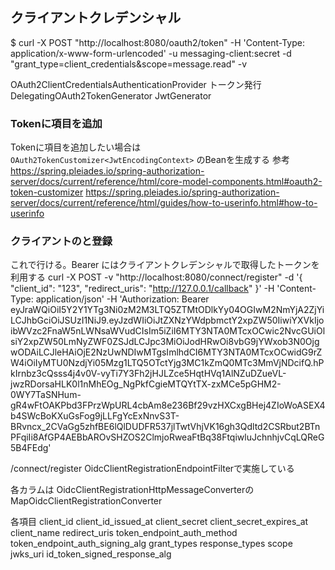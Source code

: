 ## クライアントクレデンシャル
$ curl -X POST "http://localhost:8080/oauth2/token" -H 'Content-Type: application/x-www-form-urlencoded' -u messaging-client:secret -d "grant_type=client_credentials&scope=message.read" -v

OAuth2ClientCredentialsAuthenticationProvider
トークン発行
DelegatingOAuth2TokenGenerator
JwtGenerator


### Tokenに項目を追加
Tokenに項目を追加したい場合は `OAuth2TokenCustomizer<JwtEncodingContext>` のBeanを生成する
参考
https://spring.pleiades.io/spring-authorization-server/docs/current/reference/html/core-model-components.html#oauth2-token-customizer
https://spring.pleiades.io/spring-authorization-server/docs/current/reference/html/guides/how-to-userinfo.html#how-to-userinfo

### クライアントのと登録
これで行ける。Bearer にはクライアントクレデンシャルで取得したトークンを利用する
curl -X POST -v "http://localhost:8080/connect/register" -d '{ "client_id": "123", "redirect_uris": "http://127.0.0.1/callback" }' -H 'Content-Type: application/json' -H 'Authorization: Bearer eyJraWQiOiI5Y2Y1YTg3Ni0zM2M3LTQ5ZTMtODlkYy04OGIwM2NmYjA2ZjYiLCJhbGciOiJSUzI1NiJ9.eyJzdWIiOiJtZXNzYWdpbmctY2xpZW50IiwiYXVkIjoibWVzc2FnaW5nLWNsaWVudCIsIm5iZiI6MTY3NTA0MTcxOCwic2NvcGUiOlsiY2xpZW50LmNyZWF0ZSJdLCJpc3MiOiJodHRwOi8vbG9jYWxob3N0OjgwODAiLCJleHAiOjE2NzUwNDIwMTgsImlhdCI6MTY3NTA0MTcxOCwidG9rZW4iOiIyMTU0NzdjYi05Mzg1LTQ5OTctYjg3MC1kZmQ0MTc3MmVjNDcifQ.hPkIrnbz3cQsss4j4v0V-vyTi7Y3Fh2jHJLZce5HqtHVq1AlNZuDZueVL-jwzRDorsaHLK0l1nMhEOg_NgPkfCgieMTQYtTX-zxMCe5pGHM2-0WY7TaSNHum-gR4wFtOAKPbd3FPrzWpURL4cbAm8e236Bf29vzHXCxgBHej4ZIoWoASEX4b4SWcBoKXuGsFog9jLLFgYcExNnvS3T-BRvncx_2CVaGg5zhfBE6lQlDUDFR537jlTwtVhjVK16gh3Qdltd2CSRbut2BTnPFqiIi8AfGP4AEBbAROvSHZOS2ClmjoRweaFtBq38FtqiwluJchnhjvCqLQReG5B4FEdg'

/connect/register
OidcClientRegistrationEndpointFilterで実施している

各カラムは
OidcClientRegistrationHttpMessageConverterの
MapOidcClientRegistrationConverter

各項目
client_id
client_id_issued_at
client_secret
client_secret_expires_at
client_name
redirect_uris
token_endpoint_auth_method
token_endpoint_auth_signing_alg
grant_types
response_types
scope
jwks_uri
id_token_signed_response_alg
